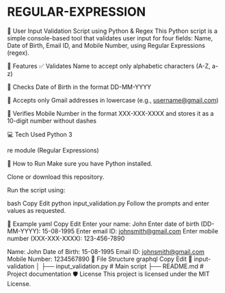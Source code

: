 # REGULAR-EXPRESSION
🧾 User Input Validation Script using Python & Regex
This Python script is a simple console-based tool that validates user input for four fields: Name, Date of Birth, Email ID, and Mobile Number, using Regular Expressions (regex).

📌 Features
✅ Validates Name to accept only alphabetic characters (A-Z, a-z)

📅 Checks Date of Birth in the format DD-MM-YYYY

📧 Accepts only Gmail addresses in lowercase (e.g., username@gmail.com)

📱 Verifies Mobile Number in the format XXX-XXX-XXXX and stores it as a 10-digit number without dashes

💻 Tech Used
Python 3

re module (Regular Expressions)

🚀 How to Run
Make sure you have Python installed.

Clone or download this repository.

Run the script using:

bash
Copy
Edit
python input_validation.py
Follow the prompts and enter values as requested.

🧠 Example
yaml
Copy
Edit
Enter your name: John
Enter date of birth (DD-MM-YYYY): 15-08-1995
Enter email ID: johnsmith@gmail.com
Enter mobile number (XXX-XXX-XXXX): 123-456-7890

Name: John
Date of Birth: 15-08-1995
Email ID: johnsmith@gmail.com
Mobile Number: 1234567890
📂 File Structure
graphql
Copy
Edit
📁 input-validation
│
├── input_validation.py     # Main script
├── README.md               # Project documentation
🛡️ License
This project is licensed under the MIT License.

